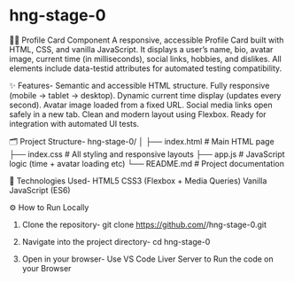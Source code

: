 # hng-stage-0

🧑‍💼 Profile Card Component
A responsive, accessible Profile Card built with HTML, CSS, and vanilla JavaScript.
It displays a user’s name, bio, avatar image, current time (in milliseconds), social links, hobbies, and dislikes.
All elements include data-testid attributes for automated testing compatibility.

✨ Features-
Semantic and accessible HTML structure.
Fully responsive (mobile → tablet → desktop).
Dynamic current time display (updates every second).
Avatar image loaded from a fixed URL.
Social media links open safely in a new tab.
Clean and modern layout using Flexbox.
Ready for integration with automated UI tests.

🗂️ Project Structure-
hng-stage-0/
│
├── index.html # Main HTML page
├── index.css # All styling and responsive layouts
├── app.js # JavaScript logic (time + avatar loading etc)
└── README.md # Project documentation

🧰 Technologies Used-
HTML5
CSS3 (Flexbox + Media Queries)
Vanilla JavaScript (ES6)

⚙️ How to Run Locally
1. Clone the repository-
 git clone https://github.com/<your-username>/hng-stage-0.git

2. Navigate into the project directory-
   cd hng-stage-0
   
4. Open in your browser-
   Use VS Code Liver Server to Run the code on your Browser
